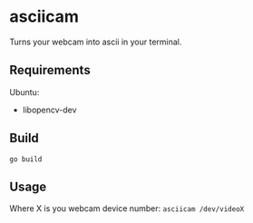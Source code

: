 # asciicam

Turns your webcam into ascii in your terminal.

## Requirements

Ubuntu:
 - libopencv-dev

## Build
```go build```

## Usage
Where X is you webcam device number:
```asciicam /dev/videoX```
